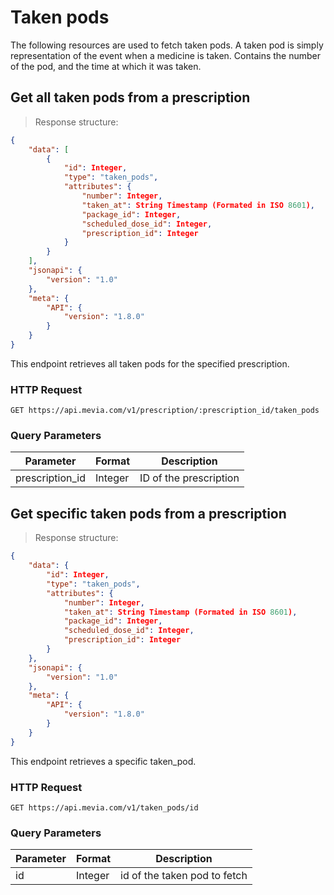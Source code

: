 # Taken pods
The following resources are used to fetch taken pods. A taken pod is simply representation of the event when a medicine is taken. Contains the number of the pod, and the time at which it was taken.

## Get all taken pods from a prescription

> Response structure:

```json
{
    "data": [
        {
            "id": Integer,
            "type": "taken_pods",
            "attributes": {
                "number": Integer,
                "taken_at": String Timestamp (Formated in ISO 8601),
                "package_id": Integer,
                "scheduled_dose_id": Integer,
                "prescription_id": Integer
            }
        }
    ],
    "jsonapi": {
        "version": "1.0"
    },
    "meta": {
        "API": {
            "version": "1.8.0"
        }
    }
}
```

This endpoint retrieves all taken pods for the specified prescription.

### HTTP Request

`GET https://api.mevia.com/v1/prescription/:prescription_id/taken_pods`

### Query Parameters
Parameter       | Format    | Description
---------       | -------   | -----------
prescription_id | Integer   | ID of the prescription

## Get specific taken pods from a prescription

> Response structure:

```json
{
    "data": {
        "id": Integer,
        "type": "taken_pods",
        "attributes": {
            "number": Integer,
            "taken_at": String Timestamp (Formated in ISO 8601),
            "package_id": Integer,
            "scheduled_dose_id": Integer,
            "prescription_id": Integer
        }
    },
    "jsonapi": {
        "version": "1.0"
    },
    "meta": {
        "API": {
            "version": "1.8.0"
        }
    }
}
```

This endpoint retrieves a specific taken_pod.

### HTTP Request

`GET https://api.mevia.com/v1/taken_pods/id`

### Query Parameters
Parameter | Format  | Description
--------- | ------- | -----------
id        | Integer | id of the taken pod to fetch